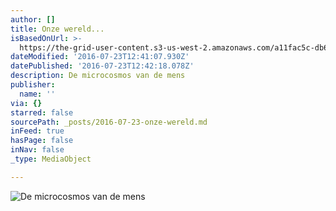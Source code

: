 ```yaml
---
author: []
title: Onze wereld...
isBasedOnUrl: >-
  https://the-grid-user-content.s3-us-west-2.amazonaws.com/a11fac5c-db67-4ec4-bfde-3e408f3763da.jpg
dateModified: '2016-07-23T12:41:07.930Z'
datePublished: '2016-07-23T12:42:18.078Z'
description: De microcosmos van de mens
publisher:
  name: ''
via: {}
starred: false
sourcePath: _posts/2016-07-23-onze-wereld.md
inFeed: true
hasPage: false
inNav: false
_type: MediaObject

---
```

![De microcosmos van de mens](https://imgflo.herokuapp.com/graph/vahj1ThiexotieMo/d66e5f5d0d8dc8acce31bfe4c1e56dfd/croprotate.jpg?cropheight=1743&cropwidth=1252&degrees=0&input=https%3A%2F%2Fthe-grid-user-content.s3-us-west-2.amazonaws.com%2Fa11fac5c-db67-4ec4-bfde-3e408f3763da.jpg&x=0&y=0)